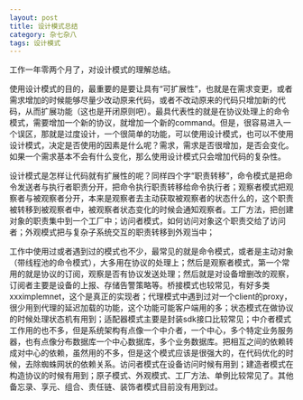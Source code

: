 ```yaml
---
layout: post
title: 设计模式总结
category: 杂七杂八
tags: 设计模式
---
```

 
工作一年零两个月了，对设计模式的理解总结。

使用设计模式的目的，最重要的是要让具有“可扩展性”，也就是在需求变更，或者需求增加的时候能够尽量少改动原来代码，或者不改动原来的代码只增加新的代码，从而扩展功能（这也是开闭原则吧）。最具代表性的就是在协议处理上的命令模式，需要增加一个新的协议，就增加一个新的command。但是，很容易进入一个误区，那就是过度设计，一个很简单的功能，可以使用设计模式，也可以不使用设计模式，决定是否使用的因素是什么呢？需求，需求是否很增加，是否会变化。如果一个需求基本不会有什么变化，那么使用设计模式只会增加代码的复杂性。

设计模式是怎样让代码就有扩展性的呢？同样四个字“职责转移”，命令模式是把命令发送者与执行者职责分开，把命令执行职责转移给命令执行者；观察者模式把观察者与被观察者分开，本来是观察者去主动获取被观察者的状态什么的，这个职责被转移到被观察者中，被观察者状态变化的时候会通知观察者。工厂方法，把创建对象的职责集中到一个工厂中；访问者模式，如何访问对象这个职责交给了访问者；外观模式把与复杂子系统交互的职责转移到外观当中；

工作中使用过或者遇到过的模式也不少，最常见的就是命令模式，或者是主动对象（带线程池的命令模式），大多用在协议的处理上；然后是观察者模式，第一个常用的就是协议的订阅，观察是否有协议发送处理；然后就是对设备增删改的观察，订阅者主要是设备的上报、存储告警策略等。桥接模式也较常见，有好多类xxximplemnet，这个是真正的实现者；代理模式中遇到过对一个client的proxy，很少用到代理的延迟加载的功能，这个功能可能客户端用的多；状态模式在做协议的时候处理状态机有用到；适配器模式主要是封装sdk接口比较常见；中介者模式工作用的也不多，但是系统架构有点像一个中介者，一个中心，多个特定业务服务器，也有点像分布数据库一个中心数据库，多个业务数据库。把相互之间的依赖转成对中心的依赖，虽然用的不多，但是这个模式应该是很强大的，在代码优化的时候，去除蜘蛛网状的依赖关系。访问者模式在设备访问时候有用到；建造者模式在构造协议的时候有用到；原子模式、外观模式、工厂方法、单例比较常见了。其他备忘录、享元、组合、责任链、装饰者模式目前没有用到过。